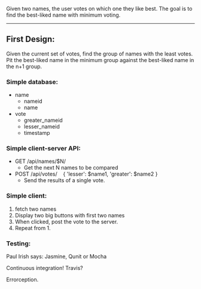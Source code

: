 Given two names, the user votes on which one they like best.
The goal is to find the best-liked name with minimum voting.

---

## First Design: ##

Given the current set of votes, find the group of names with the least votes. Pit the best-liked name in the minimum
group against the best-liked name in the n+1 group.

### Simple database: ###
 * name
    * nameid
    * name
 * vote
    * greater_nameid
    * lesser_nameid
    * timestamp

### Simple client-server API: ###
 
 * GET /api/names/$N/
    * Get the next N names to be compared
 * POST /api/votes/    { 'lesser': $name1, 'greater': $name2 }
    * Send the results of a single vote.

### Simple client: ###

 1. fetch two names
 2. Display two big buttons with first two names
 3. When clicked, post the vote to the server.
 4. Repeat from 1.

### Testing: ###

Paul Irish says: Jasmine, Qunit or Mocha

Continuous integration! Travis?

Errorception.

